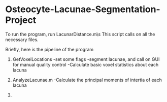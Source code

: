 # Osteocyte-Lacunae-Segmentation-Project

To run the program, run LacunarDistance.m\s
This script calls on all the necessary files.

Briefly, here is the pipeline of the program

1) GetVoxelLocations
  -set some flags
  -segment lacunae, and call on GUI for manual quality control
  -Calculate basic voxel statistics about each lacuna

2) AnalyzeLacunae.m
  -Calculate the principal moments of intertia of each lacuna

3) 
